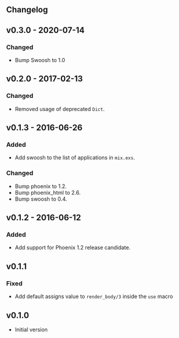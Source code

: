 ## Changelog

## v0.3.0 - 2020-07-14

### Changed

- Bump Swoosh to 1.0

## v0.2.0 - 2017-02-13

### Changed

- Removed usage of deprecated `Dict`.

## v0.1.3 - 2016-06-26

### Added

- Add swoosh to the list of applications in `mix.exs`.

### Changed

- Bump phoenix to 1.2.
- Bump phoenix_html to 2.6.
- Bump swoosh to 0.4.

## v0.1.2 - 2016-06-12

### Added

- Add support for Phoenix 1.2 release candidate.

## v0.1.1

### Fixed

- Add default assigns value to `render_body/3` inside the `use` macro

## v0.1.0

- Initial version
